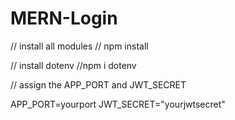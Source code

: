 # MERN-Login

// install all modules
// npm install

// install dotenv 
//npm i dotenv

// assign the APP_PORT and JWT_SECRET 

APP_PORT=yourport
JWT_SECRET="yourjwtsecret"


